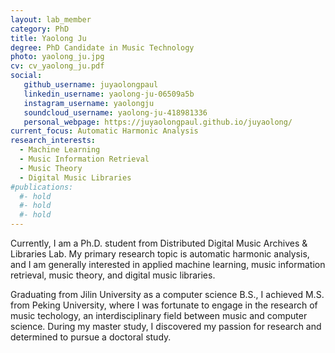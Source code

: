 ```yaml
---
layout: lab_member
category: PhD
title: Yaolong Ju
degree: PhD Candidate in Music Technology
photo: yaolong_ju.jpg
cv: cv_yaolong_ju.pdf
social:
   github_username: juyaolongpaul
   linkedin_username: yaolong-ju-06509a5b
   instagram_username: yaolongju
   soundcloud_username: yaolong-ju-418981336
   personal_webpage: https://juyaolongpaul.github.io/juyaolong/
current_focus: Automatic Harmonic Analysis
research_interests:
  - Machine Learning
  - Music Information Retrieval
  - Music Theory
  - Digital Music Libraries
#publications:
  #- hold
  #- hold
  #- hold
---
```


<!-- FILL IN BIO HERE -->

Currently, I am a Ph.D. student from Distributed Digital Music Archives & Libraries Lab. My primary research topic is automatic harmonic analysis, and I am generally interested in applied machine learning, music information retrieval, music theory, and digital music libraries.

Graduating from Jilin University as a computer science B.S., I achieved M.S. from Peking University, where I was fortunate to engage in the research of music techology, an interdisciplinary field between music and computer science. During my master study, I discovered my passion for research and determined to pursue a doctoral study.
